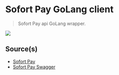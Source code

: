 Sofort Pay GoLang client
=====================
> Sofort Pay api GoLang wrapper.

![](https://wizard.sofort-pay.com/images/logo.svg)

## Source(s)

* [Sofort Pay](https://sofort-pay.com/)
* [Sofort Pay Swagger](https://api.sofort-pay.com/api/v1/payments/swagger.json)